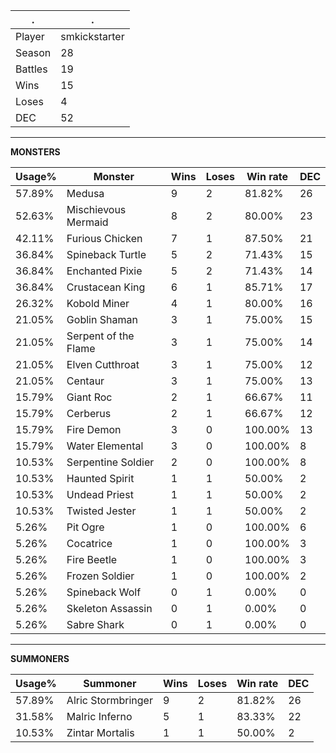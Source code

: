 .|.
|-|-
Player|smkickstarter
Season|28
Battles|19
Wins|15
Loses|4
DEC|52

---
**MONSTERS**

Usage%|Monster|Wins|Loses|Win rate|DEC|
-|-|-|-|-|-|
57.89%|Medusa|9|2|81.82%|26|
52.63%|Mischievous Mermaid|8|2|80.00%|23|
42.11%|Furious Chicken|7|1|87.50%|21|
36.84%|Spineback Turtle|5|2|71.43%|15|
36.84%|Enchanted Pixie|5|2|71.43%|14|
36.84%|Crustacean King|6|1|85.71%|17|
26.32%|Kobold Miner|4|1|80.00%|16|
21.05%|Goblin Shaman|3|1|75.00%|15|
21.05%|Serpent of the Flame|3|1|75.00%|14|
21.05%|Elven Cutthroat|3|1|75.00%|12|
21.05%|Centaur|3|1|75.00%|13|
15.79%|Giant Roc|2|1|66.67%|11|
15.79%|Cerberus|2|1|66.67%|12|
15.79%|Fire Demon|3|0|100.00%|13|
15.79%|Water Elemental|3|0|100.00%|8|
10.53%|Serpentine Soldier|2|0|100.00%|8|
10.53%|Haunted Spirit|1|1|50.00%|2|
10.53%|Undead Priest|1|1|50.00%|2|
10.53%|Twisted Jester|1|1|50.00%|2|
5.26%|Pit Ogre|1|0|100.00%|6|
5.26%|Cocatrice|1|0|100.00%|3|
5.26%|Fire Beetle|1|0|100.00%|3|
5.26%|Frozen Soldier|1|0|100.00%|2|
5.26%|Spineback Wolf|0|1|0.00%|0|
5.26%|Skeleton Assassin|0|1|0.00%|0|
5.26%|Sabre Shark|0|1|0.00%|0|

---
**SUMMONERS**

Usage%|Summoner|Wins|Loses|Win rate|DEC|
-|-|-|-|-|-|
57.89%|Alric Stormbringer|9|2|81.82%|26|
31.58%|Malric Inferno|5|1|83.33%|22|
10.53%|Zintar Mortalis|1|1|50.00%|2|
